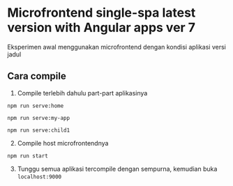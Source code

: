 # Microfrontend single-spa latest version with Angular apps ver 7

Eksperimen awal menggunakan microfrontend dengan kondisi aplikasi versi jadul 

## Cara compile
1. Compile terlebih dahulu part-part aplikasinya

``npm run serve:home``

``npm run serve:my-app``

``npm run serve:child1``

2. Compile host microfrontendnya

``npm run start``

3. Tunggu semua aplikasi tercompile dengan sempurna, kemudian buka `localhost:9000`